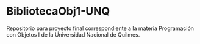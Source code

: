 # BibliotecaObj1-UNQ
Repositorio para proyecto final correspondiente a la materia Programación con Objetos I de la Universidad Nacional de Quilmes.
